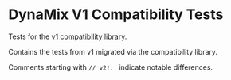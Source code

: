# DynaMix V1 Compatibility Tests

Tests for the [v1 compatibility library](../../doc/migrating-from-v1.md). 

Contains the tests from v1 migrated via the compatibility library.

Comments starting with `// v2!: ` indicate notable differences.
